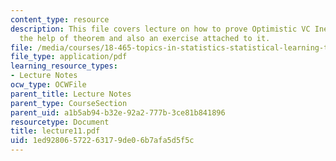 ```yaml
---
content_type: resource
description: This file covers lecture on how to prove Optimistic VC Inequality with
  the help of theorem and also an exercise attached to it.
file: /media/courses/18-465-topics-in-statistics-statistical-learning-theory-spring-2007/1ed92806572263179de06b7afa5d5f5c_lecture11.pdf
file_type: application/pdf
learning_resource_types:
- Lecture Notes
ocw_type: OCWFile
parent_title: Lecture Notes
parent_type: CourseSection
parent_uid: a1b5ab94-b32e-92a2-777b-3ce81b841896
resourcetype: Document
title: lecture11.pdf
uid: 1ed92806-5722-6317-9de0-6b7afa5d5f5c
---
```


